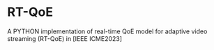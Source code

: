 # RT-QoE
A PYTHON implementation of real-time QoE model for adaptive video streaming (RT-QoE) in [IEEE ICME2023]
